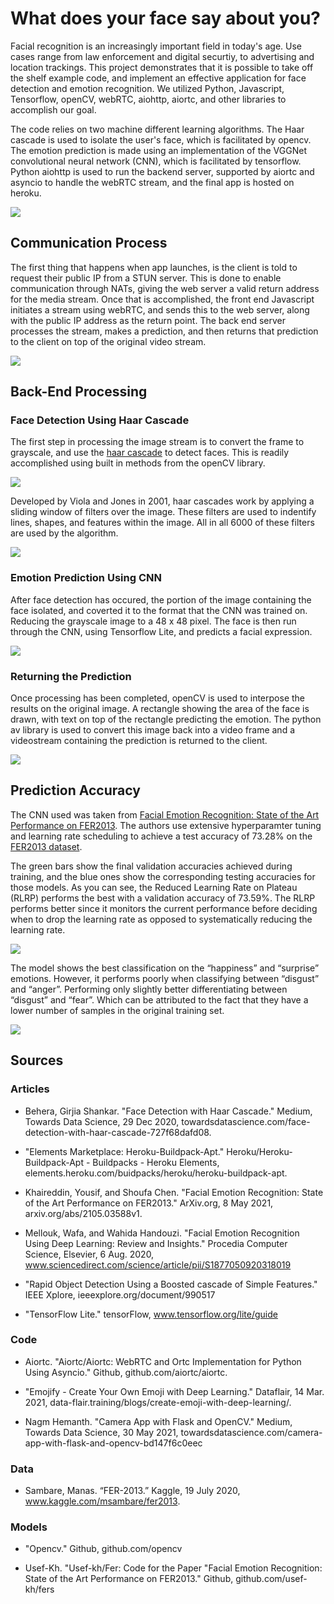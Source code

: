 # What does your face say about you?
Facial recognition is an increasingly important field in today's age. Use cases range from law enforcement and digital securtiy, to advertising and location trackings. This project demonstrates that it is possible to take off the shelf example code, and implement an effective application for face detection and emotion recognition. We utilized Python, Javascript, Tensorflow, openCV, webRTC, aiohttp, aiortc, and other libraries to accomplish our goal.

The code relies on two machine different learning algorithms. The Haar cascade is used to isolate the user's face, which is facilitated by opencv. The emotion prediction is made using an implementation of the VGGNet convolutional neural network (CNN), which is facilitated by tensorflow. Python aiohttp is used to run the backend server, supported by aiortc and asyncio to handle the webRTC stream, and the final app is hosted on heroku. 

[<img src="https://github.com/cphyland/Final_Project_Emojify/blob/main/static/images/app_sample.PNG">](https://fer-webcam.herokuapp.com/)

## Communication Process

The first thing that happens when app launches, is the client is told to request their public IP from a STUN server. This is done to  enable communication through NATs, giving the web server a valid return address for the media stream.  Once that is accomplished, the front end Javascript initiates a stream using webRTC, and sends this to the web server, along with the public IP address as the return point. The back end server processes the stream, makes a prediction, and then returns that prediction to the client on top of the original video stream.

[<img src="https://github.com/cphyland/Final_Project_Emojify/blob/main/static/images/communication_process.png">](https://github.com/aiortc/aiortc/tree/main/examples/server)

## Back-End Processing
### Face Detection Using Haar Cascade
The first step in processing the image stream is to convert the frame to grayscale, and use the [haar cascade](https://towardsdatascience.com/face-detection-with-haar-cascade-727f68dafd08) to detect faces. This is readily accomplished using built in methods from the openCV library.

[<img src="https://github.com/cphyland/Final_Project_Emojify/blob/main/static/images/haar_code_sample.PNG">](https://github.com/cphyland/Final_Project_Emojify/blob/main/app.py)

 Developed by Viola and Jones in 2001, haar cascades work by applying a sliding window of filters over the image. These filters are used to indentify lines, shapes, and features within the image. All in all 6000 of these filters are used by the algorithm.

[<img src="https://github.com/cphyland/Final_Project_Emojify/blob/main/static/images/haar_cascade.png">](https://towardsdatascience.com/face-detection-with-haar-cascade-727f68dafd08)

### Emotion Prediction Using CNN
After face detection has occured, the portion of the image containing the face isolated, and coverted it to the format that the CNN was trained on. Reducing the grayscale image to  a 48 x 48 pixel. The face is then run through the CNN, using Tensorflow Lite, and predicts a facial expression.

[<img src="https://github.com/cphyland/Final_Project_Emojify/blob/main/static/images/cnn_code_sample.png">](https://github.com/cphyland/Final_Project_Emojify/blob/main/app.py)

### Returning the Prediction
Once processing has been completed, openCV is used to interpose the results on the original image. A rectangle showing the area of the face is drawn, with text on top of the rectangle predicting the emotion. The python av library is used to convert this image back into a video frame and a videostream containing the prediction is returned to the client.

[<img src="https://github.com/cphyland/Final_Project_Emojify/blob/main/static/images/return_code_sample.PNG">](https://github.com/cphyland/Final_Project_Emojify/blob/main/app.py)

## Prediction Accuracy
The CNN used was taken from [Facial Emotion Recognition: State of the Art Performance on FER2013](https://arxiv.org/abs/2105.03588v1). The authors use extensive hyperparamter tuning and learning rate scheduling to achieve a test accuracy of 73.28% on the [FER2013 dataset](https://www.kaggle.com/msambare/fer2013).

The green bars show the final validation accuracies achieved during training, and the blue ones show the corresponding testing accuracies for those models. As you can see, the Reduced Learning Rate on Plateau (RLRP) performs the best with a validation accuracy of 73.59%.  The RLRP performs better since it monitors the current performance before deciding when to drop the learning rate as opposed to systematically reducing the learning rate. 

[<img src="https://github.com/cphyland/Final_Project_Emojify/blob/main/static/images/vggnet_accuracy.png">](https://arxiv.org/abs/2105.03588v1)

The model shows the best classification on the “happiness” and “surprise” emotions.  However, it performs poorly when classifying between “disgust” and “anger”.  Performing only slightly better differentiating between “disgust” and “fear”.  Which can be attributed to the fact that they have a lower number of samples in the original training set. 

[<img src="https://github.com/cphyland/Final_Project_Emojify/blob/main/static/images/fer_confusion_matrix.png">](https://arxiv.org/abs/2105.03588v1)


## Sources
### Articles
- Behera, Girjia Shankar. "Face Detection with Haar Cascade." Medium, Towards Data Science, 29 Dec 2020, towardsdatascience.com/face-detection-with-haar-cascade-727f68dafd08.

- "Elements Marketplace: Heroku-Buildpack-Apt." Heroku/Heroku-Buildpack-Apt - Buildpacks - Heroku Elements, elements.heroku.com/buidpacks/heroku/heroku-buildpack-apt.

- Khaireddin, Yousif, and Shoufa Chen. "Facial Emotion Recognition: State of the Art Performance on FER2013." ArXiv.org, 8 May 2021, arxiv.org/abs/2105.03588v1.

- Mellouk, Wafa, and Wahida Handouzi. "Facial Emotion Recognition Using Deep Learning: Review and Insights." Procedia Computer Science, Elsevier, 6 Aug. 2020, www.sciencedirect.com/science/article/pii/S1877050920318019

- "Rapid Object Detection Using a Boosted cascade of Simple Features." IEEE Xplore, ieeexplore.org/document/990517

- "TensorFlow Lite." tensorFlow, www.tensorflow.org/lite/guide

### Code
- Aiortc. "Aiortc/Aiortc: WebRTC and Ortc Implementation for Python Using Asyncio." Github, github.com/aiortc/aiortc.

- "Emojify - Create Your Own Emoji with Deep Learning." Dataflair, 14 Mar. 2021, data-flair.training/blogs/create-emoji-with-deep-learning/.

- Nagm Hemanth. "Camera App with Flask and OpenCV." Medium, Towards Data Science, 30 May 2021, towardsdatascience.com/camera-app-with-flask-and-opencv-bd147f6c0eec


### Data
- Sambare, Manas. “FER-2013.” Kaggle, 19 July 2020, www.kaggle.com/msambare/fer2013. 

### Models
- "Opencv." Github, github.com/opencv

- Usef-Kh. "Usef-kh/Fer: Code for the Paper "Facial Emotion Recognition: State of the Art Performance on FER2013." Github, github.com/usef-kh/fers

